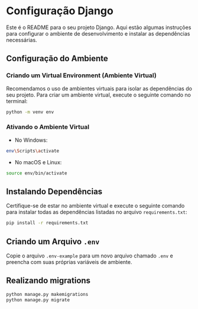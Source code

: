 # Configuração Django

Este é o README para o seu projeto Django. Aqui estão algumas instruções para configurar o ambiente de desenvolvimento e instalar as dependências necessárias.

## Configuração do Ambiente

### Criando um Virtual Environment (Ambiente Virtual)

Recomendamos o uso de ambientes virtuais para isolar as dependências do seu projeto. Para criar um ambiente virtual, execute o seguinte comando no terminal:

```bash
python -m venv env
```

### Ativando o Ambiente Virtual

- No Windows:

```bash
env\Scripts\activate
```

- No macOS e Linux:

```bash
source env/bin/activate
```

## Instalando Dependências

Certifique-se de estar no ambiente virtual e execute o seguinte comando para instalar todas as dependências listadas no arquivo `requirements.txt`:

```bash
pip install -r requirements.txt
```
## Criando um Arquivo `.env`

Copie o arquivo `.env-example` para um novo arquivo chamado `.env` e preencha com suas próprias variáveis de ambiente.

## Realizando migrations

```bash
python manage.py makemigrations
python manage.py migrate
```